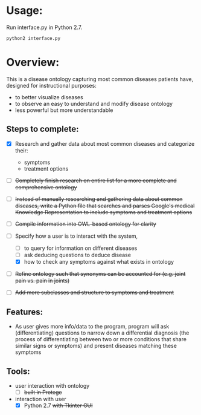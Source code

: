 # Usage:
Run interface.py in Python 2.7.
```
python2 interface.py
```


# Overview:

This is a disease ontology capturing most common diseases patients have, designed for instructional purposes:
- to better visualize diseases
- to observe an easy to understand and modify disease ontology
- less powerful but more understandable

## Steps to complete:
- [x] Research and gather data about most common diseases and categorize their:
  - symptoms
  - treatment options
- [ ] ~~Completely finish research on entire list for a more complete and comprehensive ontology~~
- [ ] ~~Instead of manually researching and gathering data about common diseases, write a Python file that searches and parses Google's medical Knowledge Representation to include symptoms and treatment options~~

- [ ] ~~Compile information into OWL-based ontology for clarity~~
- [ ] Specify how a user is to interact with the system,
  - [ ] to query for information on different diseases
  - [ ] ask deducing questions to deduce disease
  - [x] how to check any symptoms against what exists in ontology

- [ ] ~~Refine ontology such that synonyms can be accounted for (e.g. joint pain vs. pain in joints)~~
- [ ] ~~Add more subclasses and structure to symptoms and treatment~~
## Features:
- As user gives more info/data to the program, program will ask (differentiating) questions to narrow down a differential diagnosis (the process of differentiating between two or more conditions that share similar signs or symptoms) and present diseases matching these symptoms

## Tools:
- user interaction with ontology
  - [ ] ~~built in Protege~~
- interaction with user
  - [x] Python 2.7 ~~with Tkinter GUI~~
